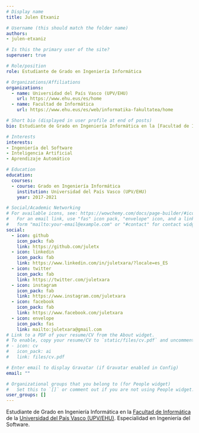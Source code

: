 ```yaml
---
# Display name
title: Julen Etxaniz

# Username (this should match the folder name)
authors:
- julen-etxaniz

# Is this the primary user of the site?
superuser: true

# Role/position
role: Estudiante de Grado en Ingeniería Informática

# Organizations/Affiliations
organizations:
  - name: Universidad del País Vasco (UPV/EHU)
    url: https://www.ehu.eus/es/home
  - name: Facultad de Informática
    url: https://www.ehu.eus/es/web/informatika-fakultatea/home

# Short bio (displayed in user profile at end of posts)
bio: Estudiante de Grado en Ingeniería Informática en la [Facultad de Informática](https://www.ehu.eus/es/web/informatika-fakultatea/home) de la [Universidad del País Vasco (UPV/EHU)](https://www.ehu.eus/es/home). Especialidad en Ingeniería del Software.

# Interests
interests:
- Ingeniería del Software
- Inteligencia Artificial
- Aprendizaje Automático

# Education
education:
  courses:
  - course: Grado en Ingeniería Informática
    institution: Universidad del País Vasco (UPV/EHU)
    year: 2017-2021

# Social/Academic Networking
# For available icons, see: https://wowchemy.com/docs/page-builder/#icons
#   For an email link, use "fas" icon pack, "envelope" icon, and a link in the
#   form "mailto:your-email@example.com" or "#contact" for contact widget.
social:
  - icon: github
    icon_pack: fab
    link: https://github.com/juletx
  - icon: linkedin
    icon_pack: fab
    link: https://www.linkedin.com/in/juletxara/?locale=es_ES
  - icon: twitter
    icon_pack: fab
    link: https://twitter.com/juletxara
  - icon: instagram
    icon_pack: fab
    link: https://www.instagram.com/juletxara
  - icon: facebook
    icon_pack: fab
    link: https://www.facebook.com/juletxara
  - icon: envelope
    icon_pack: fas
    link: mailto:juletxara@gmail.com
# Link to a PDF of your resume/CV from the About widget.
# To enable, copy your resume/CV to `static/files/cv.pdf` and uncomment the lines below.
# - icon: cv
#   icon_pack: ai
#   link: files/cv.pdf

# Enter email to display Gravatar (if Gravatar enabled in Config)
email: ""

# Organizational groups that you belong to (for People widget)
#   Set this to `[]` or comment out if you are not using People widget.
user_groups: []
---
```


Estudiante de Grado en Ingeniería Informática en la [Facultad de Informática](https://www.ehu.eus/es/web/informatika-fakultatea/home) de la [Universidad del País Vasco (UPV/EHU)](https://www.ehu.eus/es/home). Especialidad en Ingeniería del Software.
